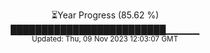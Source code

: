 <p align="center">
⏳Year Progress (85.62 %) <br>
█████████████████████████▁▁▁▁▁ <br>
<sub>Updated: Thu, 09 Nov 2023 12:03:07 GMT</sub>
</p>

